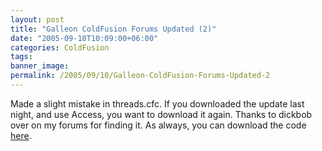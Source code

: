 ```yaml
---
layout: post
title: "Galleon ColdFusion Forums Updated (2)"
date: "2005-09-10T10:09:00+06:00"
categories: ColdFusion 
tags: 
banner_image: 
permalink: /2005/09/10/Galleon-ColdFusion-Forums-Updated-2
---
```


Made a slight mistake in threads.cfc. If you downloaded the update last night, and use Access, you want to download it again. Thanks to dickbob over on my forums for finding it. As always, you can download the code <a href="http://ray.camdenfamily.com/downloads/forums.zip">here</a>.